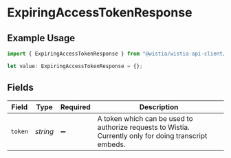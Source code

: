 # ExpiringAccessTokenResponse

## Example Usage

```typescript
import { ExpiringAccessTokenResponse } from "@wistia/wistia-api-client/models";

let value: ExpiringAccessTokenResponse = {};
```

## Fields

| Field                                                                                                  | Type                                                                                                   | Required                                                                                               | Description                                                                                            |
| ------------------------------------------------------------------------------------------------------ | ------------------------------------------------------------------------------------------------------ | ------------------------------------------------------------------------------------------------------ | ------------------------------------------------------------------------------------------------------ |
| `token`                                                                                                | *string*                                                                                               | :heavy_minus_sign:                                                                                     | A token which can be used to authorize requests to Wistia. Currently only for doing transcript embeds. |